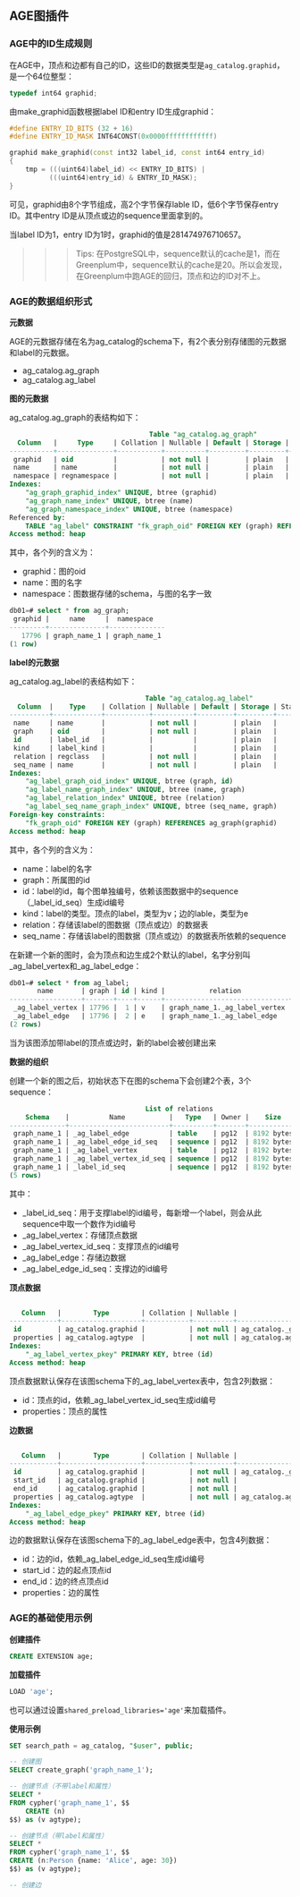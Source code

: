 ## AGE图插件

### AGE中的ID生成规则

在AGE中，顶点和边都有自己的ID，这些ID的数据类型是```ag_catalog.graphid```，是一个64位整型：

```cpp
typedef int64 graphid;
```

由make_graphid函数根据label ID和entry ID生成graphid：

```cpp
#define ENTRY_ID_BITS (32 + 16)
#define ENTRY_ID_MASK INT64CONST(0x0000ffffffffffff)

graphid make_graphid(const int32 label_id, const int64 entry_id)
{
    tmp = (((uint64)label_id) << ENTRY_ID_BITS) |
          (((uint64)entry_id) & ENTRY_ID_MASK);
}
```

可见，graphid由8个字节组成，高2个字节保存lable ID，低6个字节保存entry ID。其中entry ID是从顶点或边的sequence里面拿到的。

当label ID为1，entry ID为1时，graphid的值是281474976710657。

>>> Tips: 在PostgreSQL中，sequence默认的cache是1，而在Greenplum中，sequence默认的cache是20。所以会发现，在Greenplum中跑AGE的回归，顶点和边的ID对不上。

### AGE的数据组织形式

**元数据**

AGE的元数据存储在名为ag_catalog的schema下，有2个表分别存储图的元数据和label的元数据。

- ag_catalog.ag_graph
- ag_catalog.ag_label

**图的元数据**

ag_catalog.ag_graph的表结构如下：

```sql
                                   Table "ag_catalog.ag_graph"
  Column   |     Type     | Collation | Nullable | Default | Storage | Stats target | Description
-----------+--------------+-----------+----------+---------+---------+--------------+-------------
 graphid   | oid          |           | not null |         | plain   |              |
 name      | name         |           | not null |         | plain   |              |
 namespace | regnamespace |           | not null |         | plain   |              |
Indexes:
    "ag_graph_graphid_index" UNIQUE, btree (graphid)
    "ag_graph_name_index" UNIQUE, btree (name)
    "ag_graph_namespace_index" UNIQUE, btree (namespace)
Referenced by:
    TABLE "ag_label" CONSTRAINT "fk_graph_oid" FOREIGN KEY (graph) REFERENCES ag_graph(graphid)
Access method: heap
```

其中，各个列的含义为：

- graphid：图的oid
- name：图的名字
- namespace：图数据存储的schema，与图的名字一致

```sql
db01=# select * from ag_graph;
 graphid |     name     |  namespace
---------+--------------+--------------
   17796 | graph_name_1 | graph_name_1
(1 row)
```

**label的元数据**

ag_catalog.ag_label的表结构如下：

```sql
                                  Table "ag_catalog.ag_label"
  Column  |    Type    | Collation | Nullable | Default | Storage | Stats target | Description
----------+------------+-----------+----------+---------+---------+--------------+-------------
 name     | name       |           | not null |         | plain   |              |
 graph    | oid        |           | not null |         | plain   |              |
 id       | label_id   |           |          |         | plain   |              |
 kind     | label_kind |           |          |         | plain   |              |
 relation | regclass   |           | not null |         | plain   |              |
 seq_name | name       |           | not null |         | plain   |              |
Indexes:
    "ag_label_graph_oid_index" UNIQUE, btree (graph, id)
    "ag_label_name_graph_index" UNIQUE, btree (name, graph)
    "ag_label_relation_index" UNIQUE, btree (relation)
    "ag_label_seq_name_graph_index" UNIQUE, btree (seq_name, graph)
Foreign-key constraints:
    "fk_graph_oid" FOREIGN KEY (graph) REFERENCES ag_graph(graphid)
Access method: heap
```

其中，各个列的含义为：

- name：label的名字
- graph：所属图的id
- id：label的id，每个图单独编号，依赖该图数据中的sequence（\_label_id_seq）生成id编号
- kind：label的类型。顶点的label，类型为v；边的lable，类型为e
- relation：存储该label的图数据（顶点或边）的数据表
- seq_name：存储该label的图数据（顶点或边）的数据表所依赖的sequence

在新建一个新的图时，会为顶点和边生成2个默认的label，名字分别叫_ag_label_vertex和_ag_label_edge：

```sql
db01=# select * from ag_label;
       name       | graph | id | kind |           relation            |        seq_name
------------------+-------+----+------+-------------------------------+-------------------------
 _ag_label_vertex | 17796 |  1 | v    | graph_name_1._ag_label_vertex | _ag_label_vertex_id_seq
 _ag_label_edge   | 17796 |  2 | e    | graph_name_1._ag_label_edge   | _ag_label_edge_id_seq
(2 rows)
```

当为该图添加带label的顶点或边时，新的label会被创建出来

**数据的组织**

创建一个新的图之后，初始状态下在图的schema下会创建2个表，3个sequence：

```sql
                                  List of relations
    Schema    |          Name           |   Type   | Owner |    Size    | Description
--------------+-------------------------+----------+-------+------------+-------------
 graph_name_1 | _ag_label_edge          | table    | pg12  | 8192 bytes |
 graph_name_1 | _ag_label_edge_id_seq   | sequence | pg12  | 8192 bytes |
 graph_name_1 | _ag_label_vertex        | table    | pg12  | 8192 bytes |
 graph_name_1 | _ag_label_vertex_id_seq | sequence | pg12  | 8192 bytes |
 graph_name_1 | _label_id_seq           | sequence | pg12  | 8192 bytes |
(5 rows)
```

其中：

- \_label_id_seq：用于支撑label的id编号，每新增一个label，则会从此sequence中取一个数作为id编号
- \_ag_label_vertex：存储顶点数据
- \_ag_label_vertex_id_seq：支撑顶点的id编号
- \_ag_label_edge：存储边数据
- \_ag_label_edge_id_seq：支撑边的id编号

**顶点数据**

```sql
                                                                                                       Table "graph_name_1._ag_label_vertex"
   Column   |        Type        | Collation | Nullable |                                                                     Default                                                                      | Storage  | Stats target | Description
------------+--------------------+-----------+----------+--------------------------------------------------------------------------------------------------------------------------------------------------+----------+--------------+-------------
 id         | ag_catalog.graphid |           | not null | ag_catalog._graphid(ag_catalog._label_id('graph_name_1'::name, '_ag_label_vertex'::name)::integer, nextval('_ag_label_vertex_id_seq'::regclass)) | plain    |              |
 properties | ag_catalog.agtype  |           | not null | ag_catalog.agtype_build_map()                                                                                                                    | extended |              |
Indexes:
    "_ag_label_vertex_pkey" PRIMARY KEY, btree (id)
Access method: heap
```

顶点数据默认保存在该图schema下的_ag_label_vertex表中，包含2列数据：

- id：顶点的id，依赖_ag_label_vertex_id_seq生成id编号
- properties：顶点的属性

**边数据**

```sql
                                                                                                      Table "graph_name_1._ag_label_edge"
   Column   |        Type        | Collation | Nullable |                                                                   Default                                                                    | Storage  | Stats target | Description
------------+--------------------+-----------+----------+----------------------------------------------------------------------------------------------------------------------------------------------+----------+--------------+-------------
 id         | ag_catalog.graphid |           | not null | ag_catalog._graphid(ag_catalog._label_id('graph_name_1'::name, '_ag_label_edge'::name)::integer, nextval('_ag_label_edge_id_seq'::regclass)) | plain    |              |
 start_id   | ag_catalog.graphid |           | not null |                                                                                                                                              | plain    |              |
 end_id     | ag_catalog.graphid |           | not null |                                                                                                                                              | plain    |              |
 properties | ag_catalog.agtype  |           | not null | ag_catalog.agtype_build_map()                                                                                                                | extended |              |
Indexes:
    "_ag_label_edge_pkey" PRIMARY KEY, btree (id)
Access method: heap
```

边的数据默认保存在该图schema下的_ag_label_edge表中，包含4列数据：

- id：边的id，依赖_ag_label_edge_id_seq生成id编号
- start_id：边的起点顶点id
- end_id：边的终点顶点id
- properties：边的属性

### AGE的基础使用示例

**创建插件**

```sql
CREATE EXTENSION age;
```

**加载插件**

```sql
LOAD 'age';
```

也可以通过设置```shared_preload_libraries='age'```来加载插件。

**使用示例**

```sql
SET search_path = ag_catalog, "$user", public;

-- 创建图
SELECT create_graph('graph_name_1');

-- 创建节点（不带label和属性）
SELECT * 
FROM cypher('graph_name_1', $$
    CREATE (n)
$$) as (v agtype);

-- 创建节点（带label和属性）
SELECT * 
FROM cypher('graph_name_1', $$
CREATE (n:Person {name: 'Alice', age: 30})
$$) as (v agtype);

-- 创建边

```










